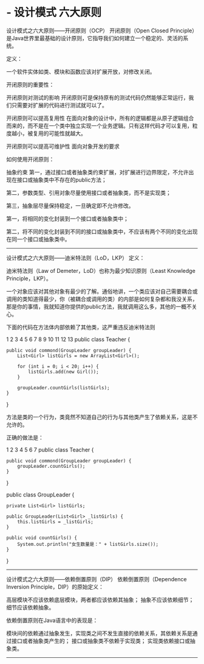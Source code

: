 # - 设计模式 六大原则

设计模式之六大原则——开闭原则（OCP）
开闭原则（Open Closed Principle）是Java世界里最基础的设计原则，它指导我们如何建立一个稳定的、灵活的系统。

 

定义：

一个软件实体如类、模块和函数应该对扩展开放，对修改关闭。

开闭原则的重要性：

开闭原则对测试的影响
开闭原则可是保持原有的测试代码仍然能够正常运行，我们只需要对扩展的代码进行测试就可以了。

开闭原则可以提高复用性
在面向对象的设计中，所有的逻辑都是从原子逻辑组合而来的，而不是在一个类中独立实现一个业务逻辑。只有这样代码才可以复用，粒度越小，被复用的可能性就越大。

开闭原则可以提高可维护性
面向对象开发的要求
 

如何使用开闭原则：

抽象约束
第一，通过接口或者抽象类约束扩展，对扩展进行边界限定，不允许出现在接口或抽象类中不存在的public方法；

第二，参数类型、引用对象尽量使用接口或者抽象类，而不是实现类；

第三，抽象层尽量保持稳定，一旦确定即不允许修改。

第一，将相同的变化封装到一个接口或者抽象类中；

第二，将不同的变化封装到不同的接口或抽象类中，不应该有两个不同的变化出现在同一个接口或抽象类中。


-----------------------------------------------------------------------------------------------------------
设计模式之六大原则——迪米特法则（LoD，LKP）
定义：

迪米特法则（Law of Demeter，LoD）也称为最少知识原则（Least Knowledge Principle，LKP）。

一个对象应该对其他对象有最少的了解。通俗地讲，一个类应该对自己需要耦合或调用的类知道得最少，你（被耦合或调用的类）的内部是如何复杂都和我没关系，那是你的事情，我就知道你提供的public方法，我就调用这么多，其他的一概不关心。

下面的代码在方法体内部依赖了其他类，这严重违反迪米特法则

1
2
3
4
5
6
7
8
9
10
11
12
13
public class Teacher {
 
    public void commond(GroupLeader groupLeader) {
        List<Girl> listGirls = new ArrayList<Girl>();
 
        for (int i = 0; i < 20; i++) {
            listGirls.add(new Girl());
        }
 
        groupLeader.countGirls(listGirls);
    }
 
}
 

方法是类的一个行为，类竟然不知道自己的行为与其他类产生了依赖关系，这是不允许的。

正确的做法是：

1
2
3
4
5
6
7
public class Teacher {
 
    public void commond(GroupLeader groupLeader) {
        groupLeader.countGirls();
    }
 
}

public class GroupLeader {
 
    private List<Girl> listGirls;
 
    public GroupLeader(List<Girl> _listGirls) {
        this.listGirls = _listGirls;
    }
 
    public void countGirls() {
        System.out.println("女生数量是：" + listGirls.size());
    }
 
}

-----------------------------------------------------------------------------------------------------------

设计模式之六大原则——依赖倒置原则（DIP）
依赖倒置原则（Dependence Inversion Principle，DIP）的原始定义：

高层模块不应该依赖底层模块，两者都应该依赖其抽象；
抽象不应该依赖细节；
细节应该依赖抽象。
 

依赖倒置原则在Java语言中的表现是：

模块间的依赖通过抽象发生，实现类之间不发生直接的依赖关系，其依赖关系是通过接口或者抽象类产生的；
接口或抽象类不依赖于实现类；
实现类依赖接口或抽象类。

-----------------------------------------------------------------------------------------------------------

